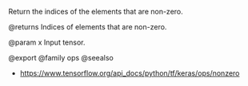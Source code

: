 Return the indices of the elements that are non-zero.

@returns
    Indices of elements that are non-zero.

@param x Input tensor.

@export
@family ops
@seealso
+ <https://www.tensorflow.org/api_docs/python/tf/keras/ops/nonzero>
